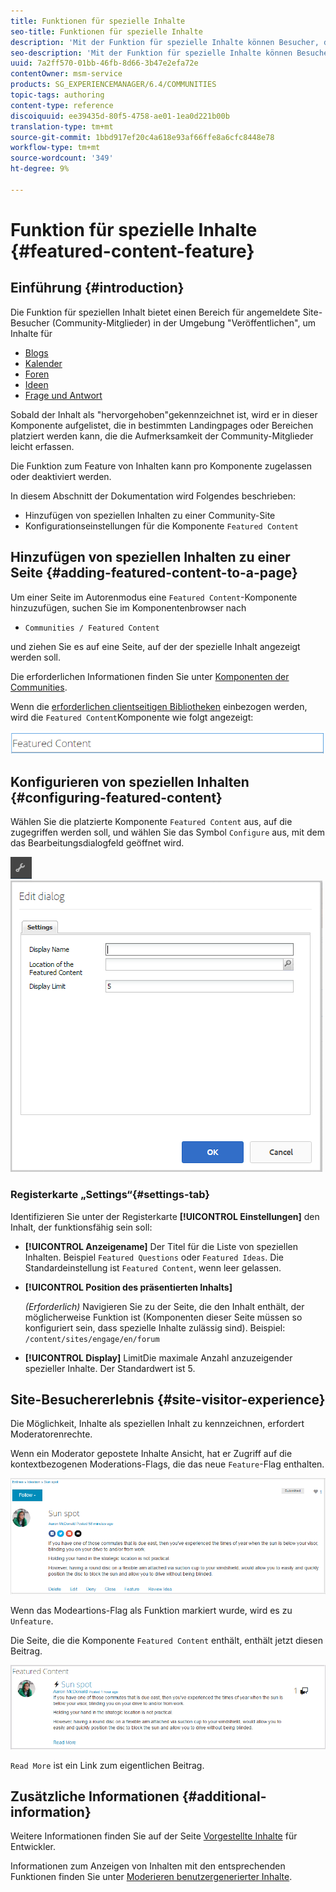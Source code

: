 ```yaml
---
title: Funktionen für spezielle Inhalte
seo-title: Funktionen für spezielle Inhalte
description: 'Mit der Funktion für spezielle Inhalte können Besucher, die sich angemeldet haben, Inhalte hervorheben '
seo-description: 'Mit der Funktion für spezielle Inhalte können Besucher, die sich angemeldet haben, Inhalte hervorheben '
uuid: 7a2ff570-01bb-46fb-8d66-3b47e2efa72e
contentOwner: msm-service
products: SG_EXPERIENCEMANAGER/6.4/COMMUNITIES
topic-tags: authoring
content-type: reference
discoiquuid: ee39435d-80f5-4758-ae01-1ea0d221b00b
translation-type: tm+mt
source-git-commit: 1bbd917ef20c4a618e93af66ffe8a6cfc8448e78
workflow-type: tm+mt
source-wordcount: '349'
ht-degree: 9%

---
```



# Funktion für spezielle Inhalte {#featured-content-feature}

## Einführung {#introduction}

Die Funktion für speziellen Inhalt bietet einen Bereich für angemeldete Site-Besucher (Community-Mitglieder) in der Umgebung &quot;Veröffentlichen&quot;, um Inhalte für

* [Blogs](blog-feature.md)
* [Kalender](calendar.md)
* [Foren](forum.md)
* [Ideen](ideation-feature.md)
* [Frage und Antwort](working-with-qna.md)

Sobald der Inhalt als &quot;hervorgehoben&quot;gekennzeichnet ist, wird er in dieser Komponente aufgelistet, die in bestimmten Landingpages oder Bereichen platziert werden kann, die die Aufmerksamkeit der Community-Mitglieder leicht erfassen.

Die Funktion zum Feature von Inhalten kann pro Komponente zugelassen oder deaktiviert werden.

In diesem Abschnitt der Dokumentation wird Folgendes beschrieben:

* Hinzufügen von speziellen Inhalten zu einer Community-Site
* Konfigurationseinstellungen für die Komponente `Featured Content`

## Hinzufügen von speziellen Inhalten zu einer Seite {#adding-featured-content-to-a-page}

Um einer Seite im Autorenmodus eine `Featured Content`-Komponente hinzuzufügen, suchen Sie im Komponentenbrowser nach

* `Communities / Featured Content`

und ziehen Sie es auf eine Seite, auf der der spezielle Inhalt angezeigt werden soll.

Die erforderlichen Informationen finden Sie unter [Komponenten der Communities](basics.md).

Wenn die [erforderlichen clientseitigen Bibliotheken](essentials-featured.md#essentials-for-client-side) einbezogen werden, wird die `Featured Content`Komponente wie folgt angezeigt:

![chlimage_1-13](assets/chlimage_1-13.png)

## Konfigurieren von speziellen Inhalten {#configuring-featured-content}

Wählen Sie die platzierte Komponente `Featured Content` aus, auf die zugegriffen werden soll, und wählen Sie das Symbol `Configure` aus, mit dem das Bearbeitungsdialogfeld geöffnet wird.

![chlimage_1-14](assets/chlimage_1-14.png) ![chlimage_1-15](assets/chlimage_1-15.png)

### Registerkarte „Settings“{#settings-tab}

Identifizieren Sie unter der Registerkarte **[!UICONTROL Einstellungen]** den Inhalt, der funktionsfähig sein soll:

* **[!UICONTROL Anzeigename]**
Der Titel für die Liste von speziellen Inhalten. Beispiel 
`Featured Questions` oder `Featured Ideas`. Die Standardeinstellung ist `Featured Content`, wenn leer gelassen.

* **[!UICONTROL Position des präsentierten Inhalts]**

   *(Erforderlich)* Navigieren Sie zu der Seite, die den Inhalt enthält, der möglicherweise Funktion ist (Komponenten dieser Seite müssen so konfiguriert sein, dass spezielle Inhalte zulässig sind). Beispiel: `/content/sites/engage/en/forum`

* **[!UICONTROL Display]**
LimitDie maximale Anzahl anzuzeigender spezieller Inhalte. Der Standardwert ist 5.

## Site-Besuchererlebnis {#site-visitor-experience}

Die Möglichkeit, Inhalte als speziellen Inhalt zu kennzeichnen, erfordert Moderatorenrechte.

Wenn ein Moderator gepostete Inhalte Ansicht, hat er Zugriff auf die kontextbezogenen Moderations-Flags, die das neue `Feature`-Flag enthalten.

![chlimage_1-16](assets/chlimage_1-16.png)

Wenn das Modeartions-Flag als Funktion markiert wurde, wird es zu `Unfeature`.

Die Seite, die die Komponente `Featured Content` enthält, enthält jetzt diesen Beitrag.

![chlimage_1-17](assets/chlimage_1-17.png)

`Read More` ist ein Link zum eigentlichen Beitrag.

## Zusätzliche Informationen {#additional-information}

Weitere Informationen finden Sie auf der Seite [Vorgestellte Inhalte](essentials-featured.md) für Entwickler.

Informationen zum Anzeigen von Inhalten mit den entsprechenden Funktionen finden Sie unter [Moderieren benutzergenerierter Inhalte](moderate-ugc.md).
